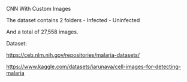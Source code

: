 CNN With Custom Images

The dataset contains 2 folders - Infected - Uninfected

And a total of 27,558 images.

 Dataset: 
 
 https://ceb.nlm.nih.gov/repositories/malaria-datasets/

https://www.kaggle.com/datasets/iarunava/cell-images-for-detecting-malaria
